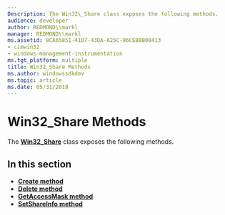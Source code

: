 ```yaml
---
Description: The Win32\_Share class exposes the following methods.
audience: developer
author: REDMOND\\markl
manager: REDMOND\\markl
ms.assetid: 8CA65851-41D7-43DA-A25C-96CEB0B00413
- cimwin32
- windows-management-instrumentation
ms.tgt_platform: multiple
title: Win32_Share Methods
ms.author: windowssdkdev
ms.topic: article
ms.date: 05/31/2018
---
```


# Win32\_Share Methods

The [**Win32\_Share**](win32-share.md) class exposes the following methods.

## In this section

-   [**Create method**](create-method-in-class-win32-share.md)
-   [**Delete method**](delete-method-in-class-win32-share.md)
-   [**GetAccessMask method**](getaccessmask-method-in-class-win32-share.md)
-   [**SetShareInfo method**](setshareinfo-method-in-class-win32-share.md)

 

 



